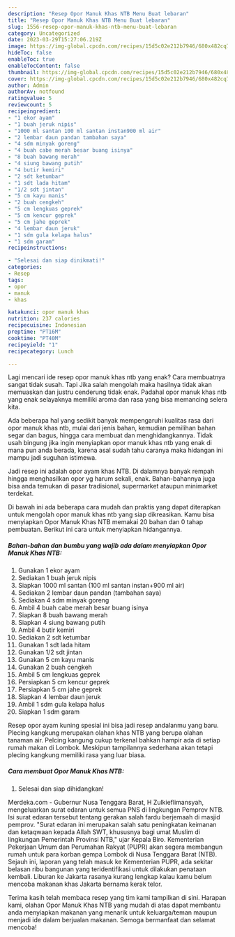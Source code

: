 ```yaml
---
description: "Resep Opor Manuk Khas NTB Menu Buat lebaran"
title: "Resep Opor Manuk Khas NTB Menu Buat lebaran"
slug: 1556-resep-opor-manuk-khas-ntb-menu-buat-lebaran
category: Uncategorized
date: 2023-03-29T15:27:06.219Z
image: https://img-global.cpcdn.com/recipes/15d5c02e212b7946/680x482cq70/opor-manuk-khas-ntb-foto-resep-utama.jpg
hideToc: false
enableToc: true
enableTocContent: false
thumbnail: https://img-global.cpcdn.com/recipes/15d5c02e212b7946/680x482cq70/opor-manuk-khas-ntb-foto-resep-utama.jpg
cover: https://img-global.cpcdn.com/recipes/15d5c02e212b7946/680x482cq70/opor-manuk-khas-ntb-foto-resep-utama.jpg
author: Admin
authorAv: notfound
ratingvalue: 5
reviewcount: 5
recipeingredient:
- "1 ekor ayam"
- "1 buah jeruk nipis"
- "1000 ml santan 100 ml santan instan900 ml air"
- "2 lembar daun pandan tambahan saya"
- "4 sdm minyak goreng"
- "4 buah cabe merah besar buang isinya"
- "8 buah bawang merah"
- "4 siung bawang putih"
- "4 butir kemiri"
- "2 sdt ketumbar"
- "1 sdt lada hitam"
- "1/2 sdt jintan"
- "5 cm kayu manis"
- "2 buah cengkeh"
- "5 cm lengkuas geprek"
- "5 cm kencur geprek"
- "5 cm jahe geprek"
- "4 lembar daun jeruk"
- "1 sdm gula kelapa halus"
- "1 sdm garam"
recipeinstructions:

- "Selesai dan siap dinikmati!"
categories:
- Resep
tags:
- opor
- manuk
- khas

katakunci: opor manuk khas 
nutrition: 237 calories
recipecuisine: Indonesian
preptime: "PT16M"
cooktime: "PT40M"
recipeyield: "1"
recipecategory: Lunch

---
```



Lagi mencari ide resep opor manuk khas ntb yang enak? Cara membuatnya sangat tidak susah. Tapi Jika salah mengolah maka hasilnya tidak akan memuaskan dan justru cenderung tidak enak. Padahal opor manuk khas ntb yang enak selayaknya memiliki aroma dan rasa yang bisa memancing selera kita.


Ada beberapa hal yang sedikit banyak mempengaruhi kualitas rasa dari opor manuk khas ntb, mulai dari jenis bahan, kemudian pemilihan bahan segar dan bagus, hingga cara membuat dan menghidangkannya. Tidak usah bingung jika ingin menyiapkan opor manuk khas ntb yang enak di mana pun anda berada, karena asal sudah tahu caranya maka hidangan ini mampu jadi suguhan istimewa.

Jadi resep ini adalah opor ayam khas NTB. Di dalamnya banyak rempah hingga menghasilkan opor yg harum sekali, enak. Bahan-bahannya juga bisa anda temukan di pasar tradisional, supermarket ataupun minimarket terdekat.


Di bawah ini ada beberapa cara mudah dan praktis yang dapat diterapkan untuk mengolah opor manuk khas ntb yang siap dikreasikan. Kamu bisa menyiapkan Opor Manuk Khas NTB memakai 20 bahan dan 0 tahap pembuatan. Berikut ini cara untuk menyiapkan hidangannya.

<!--inarticleads1-->

##### Bahan-bahan dan bumbu yang wajib ada dalam menyiapkan Opor Manuk Khas NTB:

1. Gunakan 1 ekor ayam
1. Sediakan 1 buah jeruk nipis
1. Siapkan 1000 ml santan (100 ml santan instan+900 ml air)
1. Sediakan 2 lembar daun pandan (tambahan saya)
1. Sediakan 4 sdm minyak goreng
1. Ambil 4 buah cabe merah besar buang isinya
1. Siapkan 8 buah bawang merah
1. Siapkan 4 siung bawang putih
1. Ambil 4 butir kemiri
1. Sediakan 2 sdt ketumbar
1. Gunakan 1 sdt lada hitam
1. Gunakan 1/2 sdt jintan
1. Gunakan 5 cm kayu manis
1. Gunakan 2 buah cengkeh
1. Ambil 5 cm lengkuas geprek
1. Persiapkan 5 cm kencur geprek
1. Persiapkan 5 cm jahe geprek
1. Siapkan 4 lembar daun jeruk
1. Ambil 1 sdm gula kelapa halus
1. Siapkan 1 sdm garam


Resep opor ayam kuning spesial ini bisa jadi resep andalanmu yang baru. Plecing kangkung merupakan olahan khas NTB yang berupa olahan tanaman air. Pelcing kangung cukup terkenal bahkan hampir ada di setiap rumah makan di Lombok. Meskipun tampilannya sederhana akan tetapi plecing kangkung memiliki rasa yang luar biasa. 

<!--inarticleads2-->

##### Cara membuat Opor Manuk Khas NTB:


1. Selesai dan siap dihidangkan!

Merdeka.com - Gubernur Nusa Tenggara Barat, H Zulkieflimansyah, mengeluarkan surat edaran untuk semua PNS di lingkungan Pemprov NTB. Isi surat edaran tersebut tentang gerakan salah fardu berjemaah di masjid pemprov. &#34;Surat edaran ini merupakan salah satu peningkatan keimanan dan ketaqwaan kepada Allah SWT, khususnya bagi umat Muslim di lingkungan Pemerintah Provinsi NTB,&#34; ujar Kepala Biro. Kementerian Pekerjaan Umum dan Perumahan Rakyat (PUPR) akan segera membangun rumah untuk para korban gempa Lombok di Nusa Tenggara Barat (NTB). Sejauh ini, laporan yang telah masuk ke Kementerian PUPR, ada sekitar belasan ribu bangunan yang teridentifikasi untuk dilakukan penataan kembali. Liburan ke Jakarta rasanya kurang lengkap kalau kamu belum mencoba makanan khas Jakarta bernama kerak telor. 

Terima kasih telah membaca resep yang tim kami tampilkan di sini. Harapan kami, olahan Opor Manuk Khas NTB yang mudah di atas dapat membantu anda menyiapkan makanan yang menarik untuk keluarga/teman maupun menjadi ide dalam berjualan makanan. Semoga bermanfaat dan selamat mencoba!
